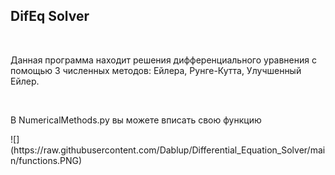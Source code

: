 <h2>DifEq Solver</h2>

<br>

<p>Данная программа находит решения дифференциального уравнения с помощью 3 численных методов: Ейлера, Рунге-Кутта, Улучшенный Ейлер.<p>
<br>
<p>В NumericalMethods.py вы можете вписать свою функцию<p>
![](https://raw.githubusercontent.com/Dablup/Differential_Equation_Solver/main/functions.PNG)
